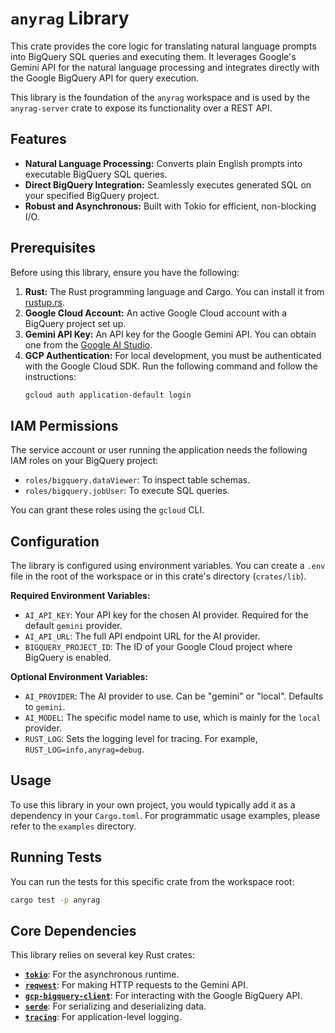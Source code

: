 # `anyrag` Library

This crate provides the core logic for translating natural language prompts into BigQuery SQL queries and executing them. It leverages Google's Gemini API for the natural language processing and integrates directly with the Google BigQuery API for query execution.

This library is the foundation of the `anyrag` workspace and is used by the `anyrag-server` crate to expose its functionality over a REST API.

## Features

*   **Natural Language Processing:** Converts plain English prompts into executable BigQuery SQL queries.
*   **Direct BigQuery Integration:** Seamlessly executes generated SQL on your specified BigQuery project.
*   **Robust and Asynchronous:** Built with Tokio for efficient, non-blocking I/O.

## Prerequisites

Before using this library, ensure you have the following:

1.  **Rust:** The Rust programming language and Cargo. You can install it from [rustup.rs](https://rustup.rs/).
2.  **Google Cloud Account:** An active Google Cloud account with a BigQuery project set up.
3.  **Gemini API Key:** An API key for the Google Gemini API. You can obtain one from the [Google AI Studio](https://aistudio.google.com/app/apikey).
4.  **GCP Authentication:** For local development, you must be authenticated with the Google Cloud SDK. Run the following command and follow the instructions:
    ```sh
    gcloud auth application-default login
    ```

## IAM Permissions

The service account or user running the application needs the following IAM roles on your BigQuery project:

*   `roles/bigquery.dataViewer`: To inspect table schemas.
*   `roles/bigquery.jobUser`: To execute SQL queries.

You can grant these roles using the `gcloud` CLI.

## Configuration

The library is configured using environment variables. You can create a `.env` file in the root of the workspace or in this crate's directory (`crates/lib`).

**Required Environment Variables:**

*   `AI_API_KEY`: Your API key for the chosen AI provider. Required for the default `gemini` provider.
*   `AI_API_URL`: The full API endpoint URL for the AI provider.
*   `BIGQUERY_PROJECT_ID`: The ID of your Google Cloud project where BigQuery is enabled.

**Optional Environment Variables:**

*   `AI_PROVIDER`: The AI provider to use. Can be "gemini" or "local". Defaults to `gemini`.
*   `AI_MODEL`: The specific model name to use, which is mainly for the `local` provider.
*   `RUST_LOG`: Sets the logging level for tracing. For example, `RUST_LOG=info,anyrag=debug`.

## Usage

To use this library in your own project, you would typically add it as a dependency in your `Cargo.toml`. For programmatic usage examples, please refer to the `examples` directory.

## Running Tests

You can run the tests for this specific crate from the workspace root:

```sh
cargo test -p anyrag
```

## Core Dependencies

This library relies on several key Rust crates:

*   [**`tokio`**](https://crates.io/crates/tokio): For the asynchronous runtime.
*   [**`reqwest`**](https://crates.io/crates/reqwest): For making HTTP requests to the Gemini API.
*   [**`gcp-bigquery-client`**](https://crates.io/crates/gcp-bigquery-client): For interacting with the Google BigQuery API.
*   [**`serde`**](https://crates.io/crates/serde): For serializing and deserializing data.
*   [**`tracing`**](https://crates.io/crates/tracing): For application-level logging.